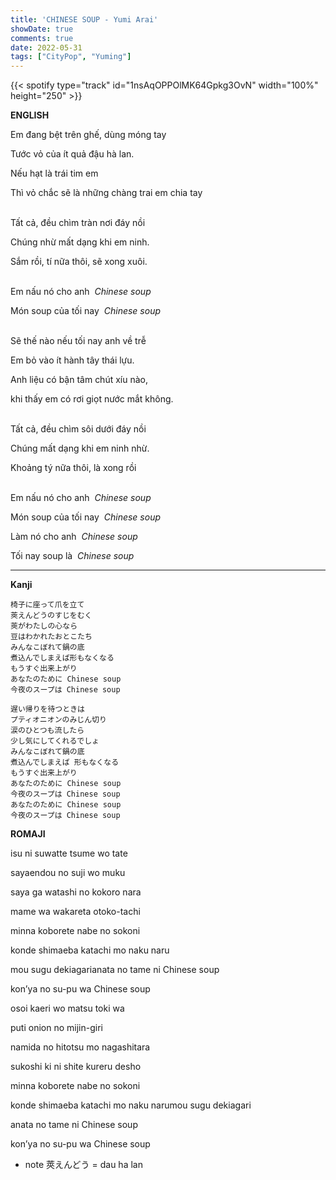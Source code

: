 ```yaml
---
title: 'CHINESE SOUP - Yumi Arai'
showDate: true
comments: true
date: 2022-05-31
tags: ["CityPop", "Yuming"]
---
```


{{< spotify type="track" id="1nsAqOPPOlMK64Gpkg3OvN" width="100%" height="250" >}}

**ENGLISH**

Em đang bệt trên ghế, dùng móng tay

Tước vỏ của ít quả đậu hà lan.

Nếu hạt là trái tim em

Thì vỏ chắc sẽ là những chàng trai em chia tay

\
Tất cả, đều chìm tràn nơi đáy nồi 

Chúng nhừ mất dạng khi em ninh.

Sắm rồi, tí nữa thôi, sẽ xong xuôi.

\
Em nấu nó cho anh  *Chinese soup*

Món soup của tối nay  *Chinese soup*

\
Sẽ thế nào nếu tối nay anh về trễ 

Em bỏ vào ít hành tây thái lựu.

Anh liệu có bận tâm chút xíu nào, 

khi thấy em có rơi giọt nước mắt không.

\
Tất cả, đều chìm sôi dưới đáy nồi

Chúng mất dạng khi em ninh nhừ.

Khoảng tý nữa thôi, là xong rồi


\
Em nấu nó cho anh  *Chinese soup*

Món soup của tối nay  *Chinese soup*

Làm nó cho anh  *Chinese soup*

Tối nay soup là  *Chinese soup*

---
**Kanji**

```plain text
椅子に座って爪を立て
莢えんどうのすじをむく
莢がわたしの心なら
豆はわかれたおとこたち
みんなこぼれて鍋の底
煮込んでしまえば形もなくなる
もうすぐ出来上がり
あなたのために Chinese soup
今夜のスープは Chinese soup

遅い帰りを待つときは
プティオニオンのみじん切り
涙のひとつも流したら
少し気にしてくれるでしょ
みんなこぼれて鍋の底
煮込んでしまえば 形もなくなる
もうすぐ出来上がり
あなたのために Chinese soup
今夜のスープは Chinese soup
あなたのために Chinese soup
今夜のスープは Chinese soup
```

**ROMAJI**

isu ni suwatte tsume wo tate

sayaendou no suji wo muku

saya ga watashi no kokoro nara

mame wa wakareta otoko-tachi

minna koborete nabe no sokoni

konde shimaeba katachi mo naku naru

mou sugu dekiagarianata no tame ni Chinese soup

kon’ya no su-pu wa Chinese soup



osoi kaeri wo matsu toki wa

puti onion no mijin-giri

namida no hitotsu mo nagashitara

sukoshi ki ni shite kureru desho

minna koborete nabe no sokoni

konde shimaeba katachi mo naku narumou sugu dekiagari

anata no tame ni Chinese soup

kon’ya no su-pu wa Chinese soup

* note
莢えんどう = dau ha lan
  
  